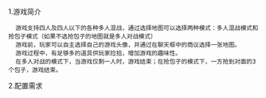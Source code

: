 1.游戏简介

      游戏支持四人及四人以下的各种多人混战，通过选择地图可以选择两种模式：多人混战模式和抢包子模式（如果不选抢包子的地图就是多人对战模式）     
      游戏前，玩家可以自主选择自己的游戏头像，并通过在聊天框中的商议选择一张地图。
      游戏过程中，有足够多的道具供玩家捡拾，增加游戏的趣味性。
      在多人对战的模式下，当游戏仅剩一人时，游戏结束；在抢包子的模式下，一方抢到对面的3个包子，游戏结束。

2.配置需求
    

